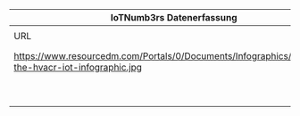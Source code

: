 |IoTNumb3rs Datenerfassung|||||||||||
| ---- | ---- | ---- | ---- | ---- | ---- | ---- | ---- | ---- | ---- | ---- |
||||||||||||
|URL|home_url|filename|device_class|device_count|market_class|market_volume|prognosis_year|publication_year|authorship_class|Dropbox folder|
|https://www.resourcedm.com/Portals/0/Documents/Infographics/mapping-the-hvacr-iot-infographic.jpg|https://www.resourcedm.com/en-us/news/ArticleID/260/Mapping-the-HVACR-Internet-of-Things|file1_mapping-the-hvacr-iot-infographic.jpg|HCAV industry|68000000000|||2022|2017|blogger|marielledemuth/20181106-0000|
||||||value|1.11E+13|2025|2017|blogger|marielledemuth/20181106-0000|

